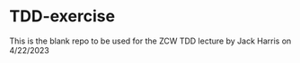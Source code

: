 # TDD-exercise

This is the blank repo to be used for the ZCW TDD lecture by Jack Harris on 4/22/2023